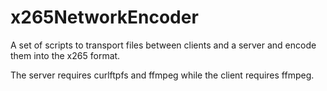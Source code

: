 # x265NetworkEncoder
A set of scripts to transport files between clients and a server and encode them into the x265 format.

The server requires curlftpfs and ffmpeg while the client requires ffmpeg.